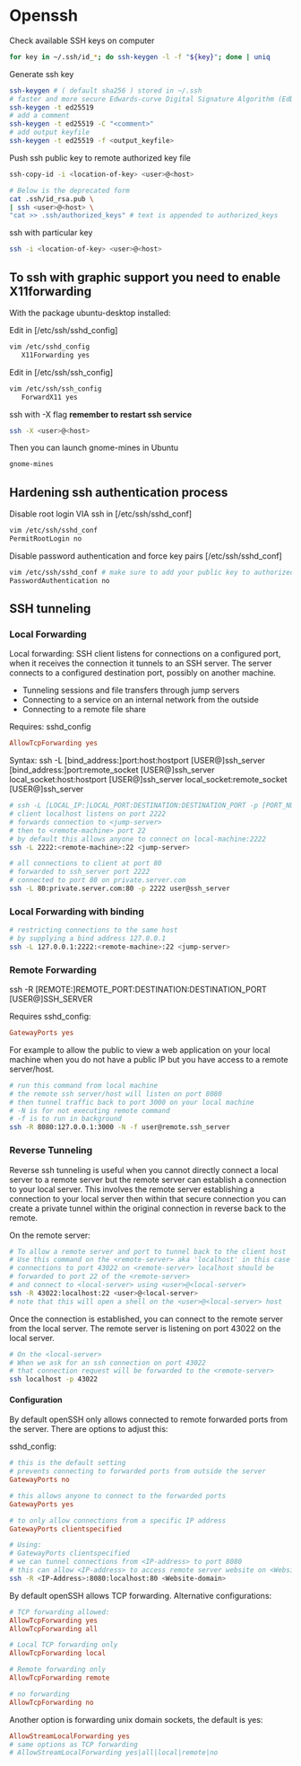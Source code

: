 # Openssh

Check available SSH keys on computer

```sh
for key in ~/.ssh/id_*; do ssh-keygen -l -f "${key}"; done | uniq
```

Generate ssh key

```sh
ssh-keygen # ( default sha256 ) stored in ~/.ssh
# faster and more secure Edwards-curve Digital Signature Algorithm (EdDSA)
ssh-keygen -t ed25519
# add a comment
ssh-keygen -t ed25519 -C "<comment>"
# add output keyfile
ssh-keygen -t ed25519 -f <output_keyfile>
```

Push ssh public key to remote authorized key file

```sh
ssh-copy-id -i <location-of-key> <user>@<host>

# Below is the deprecated form
cat .ssh/id_rsa.pub \
| ssh <user>@<host> \
"cat >> .ssh/authorized_keys" # text is appended to authorized_keys
```

ssh with particular key

```sh
ssh -i <location-of-key> <user>@<host>
```

## To ssh with graphic support you need to enable X11forwarding

With the package ubuntu-desktop installed:

Edit in [/etc/ssh/sshd_config]

```sh
vim /etc/sshd_config
   X11Forwarding yes
```

Edit in [/etc/ssh/ssh_config]

```sh
vim /etc/ssh/ssh_config
   ForwardX11 yes
```

ssh with -X flag **remember to restart ssh service**

```sh
ssh -X <user>@<host>
```

Then you can launch gnome-mines in Ubuntu

```sh
gnome-mines
```

## Hardening ssh authentication process

Disable root login VIA ssh in [/etc/ssh/sshd_conf]

```sh
vim /etc/ssh/sshd_conf
PermitRootLogin no
```

Disable password authentication and force key pairs [/etc/ssh/sshd_conf]

```sh
vim /etc/ssh/sshd_conf # make sure to add your public key to authorized_keys file before restarting ssh daemon
PasswordAuthentication no
```

## SSH tunneling

### Local Forwarding

Local forwarding: SSH client listens for connections on a configured port, when it receives the connection it tunnels to an SSH server.  The server connects to a configured destination port, possibly on another machine.

- Tunneling sessions and file transfers through jump servers
- Connecting to a service on an internal network from the outside
- Connecting to a remote file share

Requires:
sshd_config

```conf
AllowTcpForwarding yes
```

Syntax:
ssh -L
   [bind_address:]port:host:hostport [USER@]ssh_server
   [bind_address:]port:remote_socket [USER@]ssh_server
   local_socket:host:hostport [USER@]ssh_server
   local_socket:remote_socket [USER@]ssh_server

```sh
# ssh -L [LOCAL_IP:]LOCAL_PORT:DESTINATION:DESTINATION_PORT -p [PORT_NUMBER] [USER@]SSH_SERVER
# client localhost listens on port 2222
# forwards connection to <jump-server> 
# then to <remote-machine> port 22
# by default this allows anyone to connect on local-machine:2222
ssh -L 2222:<remote-machine>:22 <jump-server>

# all connections to client at port 80 
# forwarded to ssh_server port 2222
# connected to port 80 on private.server.com
ssh -L 80:private.server.com:80 -p 2222 user@ssh_server
```

### Local Forwarding with binding

```sh
# restricting connections to the same host
# by supplying a bind address 127.0.0.1
ssh -L 127.0.0.1:2222:<remote-machine>:22 <jump-server>
```

### Remote Forwarding

ssh -R [REMOTE:]REMOTE_PORT:DESTINATION:DESTINATION_PORT [USER@]SSH_SERVER

Requires sshd_config:

```conf
GatewayPorts yes
```

For example to allow the public to view a web application on your local machine when you do not have a public IP but you have access to a remote server/host.

```sh
# run this command from local machine
# the remote ssh server/host will listen on port 8080
# then tunnel traffic back to port 3000 on your local machine
# -N is for not executing remote command
# -f is to run in background
ssh -R 8080:127.0.0.1:3000 -N -f user@remote.ssh_server
```

### Reverse Tunneling

Reverse ssh tunneling is useful when you cannot directly connect a local server to a remote server but the remote server can establish a connection to your local server. This involves the remote server establishing a connection to your local server then within that secure connection you can create a private tunnel within the original connection in reverse back to the remote.

On the remote server:

```sh
# To allow a remote server and port to tunnel back to the client host
# Use this command on the <remote-server> aka 'localhost' in this case
# connections to port 43022 on <remote-server> localhost should be
# forwarded to port 22 of the <remote-server>
# and connect to <local-server> using <user>@<local-server>
ssh -R 43022:localhost:22 <user>@<local-server>
# note that this will open a shell on the <user>@<local-server> host
```

Once the connection is established, you can connect to the remote server from the local server.
The remote server is listening on port 43022 on the local server.

```sh
# On the <local-server>
# When we ask for an ssh connection on port 43022
# that connection request will be forwarded to the <remote-server>
ssh localhost -p 43022
```

#### Configuration

By default openSSH only allows connected to remote forwarded ports from the server. There are options to adjust this:

sshd_config:

```conf
# this is the default setting
# prevents connecting to forwarded ports from outside the server
GatewayPorts no

# this allows anyone to connect to the forwarded ports
GatewayPorts yes

# to only allow connections from a specific IP address
GatewayPorts clientspecified
```

```sh
# Using:
# GatewayPorts clientspecified
# we can tunnel connections from <IP-address> to port 8080
# this can allow <IP-address> to access remote server website on <Website-domain>
ssh -R <IP-Address>:8080:localhost:80 <Website-domain>
```

By default openSSH allows TCP forwarding.
Alternative configurations:

```conf
# TCP forwarding allowed:
AllowTcpForwarding yes
AllowTcpForwarding all

# Local TCP forwarding only
AllowTcpForwarding local

# Remote forwarding only
AllowTcpForwarding remote

# no forwarding
AllowTcpForwarding no
```

Another option is forwarding unix domain sockets, the default is yes:

```conf
AllowStreamLocalForwarding yes
# same options as TCP forwarding
# AllowStreamLocalForwarding yes|all|local|remote|no
```